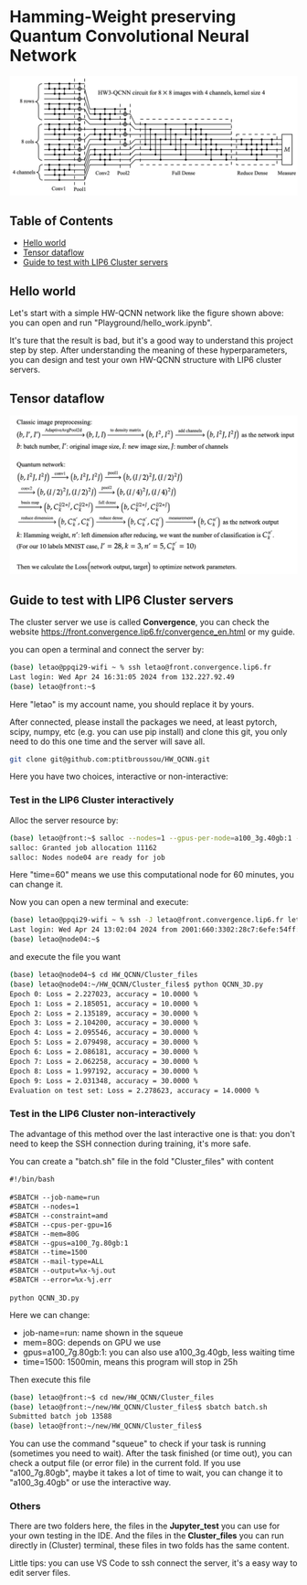# Hamming-Weight preserving Quantum Convolutional Neural Network

![QCNN_structure](images/QCNN_structure.png)

## Table of Contents
* [Hello world](#hello-world)
* [Tensor dataflow](#tensor-dataflow)
* [Guide to test with LIP6 Cluster servers](#guide-to-test-with-LIP6-Cluster-servers)


## Hello world
Let's start with a simple HW-QCNN network like the figure shown above: 
you can open and run "Playground/hello_work.ipynb".

It's ture that the result is bad, but it's a good way to understand this project step by step.
After understanding the meaning of these hyperparameters, 
you can design and test your own HW-QCNN structure with LIP6 cluster servers.

## Tensor dataflow
![Dataflow](images/Dataflow.png)

## Guide to test with LIP6 Cluster servers

The cluster server we use is called **Convergence**, you can check the website https://front.convergence.lip6.fr/convergence_en.html or my guide.

you can open a terminal and connect the server by:
```bash
(base) letao@ppqi29-wifi ~ % ssh letao@front.convergence.lip6.fr
Last login: Wed Apr 24 16:31:05 2024 from 132.227.92.49
(base) letao@front:~$
```
Here "letao" is my account name, you should replace it by yours.

After connected, please install the packages we need, at least pytorch, scipy, numpy, etc (e.g. you can use pip install) 
and clone this git, you only need to do this one time and the server will save all.

```bash
git clone git@github.com:ptitbroussou/HW_QCNN.git
```
Here you have two choices, interactive or non-interactive:
### Test in the LIP6 Cluster interactively
Alloc the server resource by:
```bash
(base) letao@front:~$ salloc --nodes=1 --gpus-per-node=a100_3g.40gb:1 --time=60
salloc: Granted job allocation 11162
salloc: Nodes node04 are ready for job
```
Here "time=60" means we use this computational node for 60 minutes, you can change it.

Now you can open a new terminal and execute:
```bash
(base) letao@ppqi29-wifi ~ % ssh -J letao@front.convergence.lip6.fr letao@node04.convergence.lip6.fr
Last login: Wed Apr 24 13:02:04 2024 from 2001:660:3302:28c7:6efe:54ff:fe4e:8a18
(base) letao@node04:~$
```

and execute the file you want 

```bash
(base) letao@node04~$ cd HW_QCNN/Cluster_files
(base) letao@node04:~/HW_QCNN/Cluster_files$ python QCNN_3D.py 
Epoch 0: Loss = 2.227023, accuracy = 10.0000 %
Epoch 1: Loss = 2.185051, accuracy = 10.0000 %
Epoch 2: Loss = 2.135189, accuracy = 30.0000 %
Epoch 3: Loss = 2.104200, accuracy = 30.0000 %
Epoch 4: Loss = 2.095546, accuracy = 30.0000 %
Epoch 5: Loss = 2.079498, accuracy = 30.0000 %
Epoch 6: Loss = 2.086181, accuracy = 30.0000 %
Epoch 7: Loss = 2.062258, accuracy = 30.0000 %
Epoch 8: Loss = 1.997192, accuracy = 30.0000 %
Epoch 9: Loss = 2.031348, accuracy = 30.0000 %
Evaluation on test set: Loss = 2.278623, accuracy = 14.0000 %
```

### Test in the LIP6 Cluster non-interactively
The advantage of this method over the last interactive one is that: 
you don't need to keep the SSH connection during training, it's more safe.

You can create a "batch.sh" file in the fold "Cluster_files" with content
```
#!/bin/bash

#SBATCH --job-name=run
#SBATCH --nodes=1
#SBATCH --constraint=amd
#SBATCH --cpus-per-gpu=16
#SBATCH --mem=80G
#SBATCH --gpus=a100_7g.80gb:1
#SBATCH --time=1500
#SBATCH --mail-type=ALL
#SBATCH --output=%x-%j.out
#SBATCH --error=%x-%j.err

python QCNN_3D.py
```
Here we can change:
* job-name=run: name shown in the squeue
* mem=80G: depends on GPU we use
* gpus=a100_7g.80gb:1: you can also use a100_3g.40gb, less waiting time
* time=1500: 1500min, means this program will stop in 25h

Then execute this file
```bash
(base) letao@front:~$ cd new/HW_QCNN/Cluster_files
(base) letao@front:~/new/HW_QCNN/Cluster_files$ sbatch batch.sh
Submitted batch job 13588
(base) letao@front:~/new/HW_QCNN/Cluster_files$ 
```
You can use the command "squeue" to check if your task is running (sometimes you need to wait). After the task finished (or time out), you can check a output file (or error file) in the current fold.
If you use "a100_7g.80gb", maybe it takes a lot of time to wait, you can change it to "a100_3g.40gb" or use the interactive way.


### Others


There are two folders here, the files in the **Jupyter_test** you can use for your own testing in the IDE.
And the files in the **Cluster_files** you can run directly in (Cluster) terminal, these files in two folds has the same content.


Little tips: you can use VS Code to ssh connect the server, it's a easy way to edit server files.
